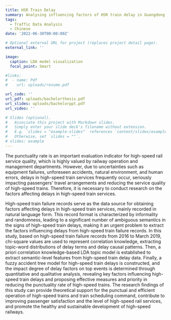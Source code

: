 ```yaml
---
title: HSR Train Delay
summary: Analysing influencing factors of HSR train delay in Guangdong province based on text mining using Python
tags:
  - Traffic Data Analysis
  - Chinese
date: '2022-06-30T00:00:00Z'

# Optional external URL for project (replaces project detail page).
external_link: ''

image:
  caption: LDA model visualization
  focal_point: Smart

#links:
#  - name: Pdf
#    url: uploads/resume.pdf

url_code: ''
url_pdf: uploads/bachelorthesis.pdf
url_slides: uploads/bachelorppt.pdf
url_video: ''

# Slides (optional).
#   Associate this project with Markdown slides.
#   Simply enter your slide deck's filename without extension.
#   E.g. `slides = "example-slides"` references `content/slides/example-slides.md`.
#   Otherwise, set `slides = ""`.
# slides: example
---
```


The punctuality rate is an important evaluation indicator for high-speed rail service quality, which is highly valued by railway operation and management departments. However, due to uncertainties such as equipment failures, unforeseen accidents, natural environment, and human errors, delays in high-speed train services frequently occur, seriously impacting passengers' travel arrangements and reducing the service quality of high-speed trains. Therefore, it is necessary to conduct research on the factors affecting delays in high-speed train services. 


High-speed train failure records serve as the data source for obtaining factors affecting delays in high-speed train services, mainly recorded in natural language form. This record format is characterized by informality and randomness, leading to a significant number of ambiguous semantics in the signs of high-speed train delays, making it an urgent problem to extract the factors influencing delays from high-speed train failure records. In this study, based on high-speed train failure records from 2016 to March 2019, chi-square values are used to represent correlation knowledge, extracting topic-word distributions of delay terms and delay causal patterns. Then, a priori correlation knowledge-based LDA topic model is established to extract semantic-level features from high-speed train delay data. Finally, a fuzzy accident tree model for high-speed train delays is constructed, and the impact degree of delay factors on top events is determined through quantitative and qualitative analysis, revealing key factors influencing high-speed train delays and proposing effective measures and priority in reducing the punctuality rate of high-speed trains. The research findings of this study can provide theoretical support for the punctual and efficient operation of high-speed trains and train scheduling command, contribute to improving passenger satisfaction and the level of high-speed rail services, and promote the healthy and sustainable development of high-speed railways.


